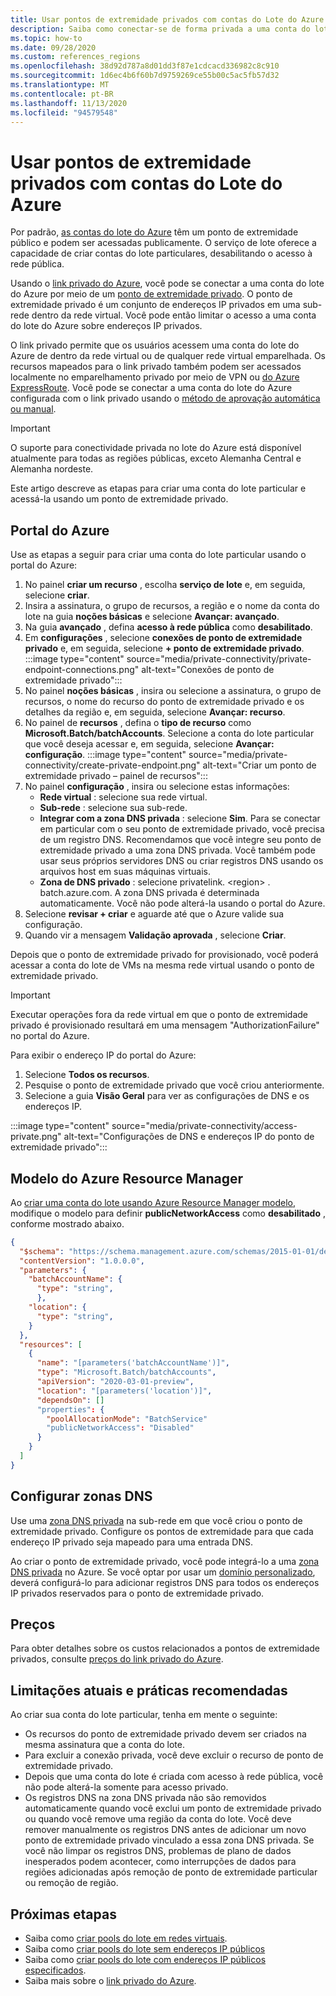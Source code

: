 ```yaml
---
title: Usar pontos de extremidade privados com contas do Lote do Azure
description: Saiba como conectar-se de forma privada a uma conta do lote do Azure usando pontos de extremidade privados.
ms.topic: how-to
ms.date: 09/28/2020
ms.custom: references_regions
ms.openlocfilehash: 38d92d787a8d01dd3f87e1cdcacd336982c8c910
ms.sourcegitcommit: 1d6ec4b6f60b7d9759269ce55b00c5ac5fb57d32
ms.translationtype: MT
ms.contentlocale: pt-BR
ms.lasthandoff: 11/13/2020
ms.locfileid: "94579548"
---
```

# <a name="use-private-endpoints-with-azure-batch-accounts"></a>Usar pontos de extremidade privados com contas do Lote do Azure

Por padrão, [as contas do lote do Azure](accounts.md) têm um ponto de extremidade público e podem ser acessadas publicamente. O serviço de lote oferece a capacidade de criar contas do lote particulares, desabilitando o acesso à rede pública.

Usando o [link privado do Azure](../private-link/private-link-overview.md), você pode se conectar a uma conta do lote do Azure por meio de um [ponto de extremidade privado](../private-link/private-endpoint-overview.md). O ponto de extremidade privado é um conjunto de endereços IP privados em uma sub-rede dentro da rede virtual. Você pode então limitar o acesso a uma conta do lote do Azure sobre endereços IP privados.

O link privado permite que os usuários acessem uma conta do lote do Azure de dentro da rede virtual ou de qualquer rede virtual emparelhada. Os recursos mapeados para o link privado também podem ser acessados localmente no emparelhamento privado por meio de VPN ou [do Azure ExpressRoute](../expressroute/expressroute-introduction.md). Você pode se conectar a uma conta do lote do Azure configurada com o link privado usando o [método de aprovação automática ou manual](../private-link/private-endpoint-overview.md#access-to-a-private-link-resource-using-approval-workflow).

> [!IMPORTANT]
> O suporte para conectividade privada no lote do Azure está disponível atualmente para todas as regiões públicas, exceto Alemanha Central e Alemanha nordeste.

Este artigo descreve as etapas para criar uma conta do lote particular e acessá-la usando um ponto de extremidade privado.

## <a name="azure-portal"></a>Portal do Azure

Use as etapas a seguir para criar uma conta do lote particular usando o portal do Azure:

1. No painel **criar um recurso** , escolha **serviço de lote** e, em seguida, selecione **criar**.
2. Insira a assinatura, o grupo de recursos, a região e o nome da conta do lote na guia **noções básicas** e selecione **Avançar: avançado**.
3. Na guia **avançado** , defina **acesso à rede pública** como **desabilitado**.
4. Em **configurações** , selecione **conexões de ponto de extremidade privado** e, em seguida, selecione **+ ponto de extremidade privado**.
   :::image type="content" source="media/private-connectivity/private-endpoint-connections.png" alt-text="Conexões de ponto de extremidade privado":::
5. No painel **noções básicas** , insira ou selecione a assinatura, o grupo de recursos, o nome do recurso do ponto de extremidade privado e os detalhes da região e, em seguida, selecione **Avançar: recurso**.
6. No painel de **recursos** , defina o **tipo de recurso** como **Microsoft.Batch/batchAccounts**. Selecione a conta do lote particular que você deseja acessar e, em seguida, selecione **Avançar: configuração**.
   :::image type="content" source="media/private-connectivity/create-private-endpoint.png" alt-text="Criar um ponto de extremidade privado – painel de recursos":::
7. No painel **configuração** , insira ou selecione estas informações:
   - **Rede virtual** : selecione sua rede virtual.
   - **Sub-rede** : selecione sua sub-rede.
   - **Integrar com a zona DNS privada** : selecione **Sim**. Para se conectar em particular com o seu ponto de extremidade privado, você precisa de um registro DNS. Recomendamos que você integre seu ponto de extremidade privado a uma zona DNS privada. Você também pode usar seus próprios servidores DNS ou criar registros DNS usando os arquivos host em suas máquinas virtuais.
   - **Zona de DNS privado** : selecione privatelink. \<region\> . batch.azure.com. A zona DNS privada é determinada automaticamente. Você não pode alterá-la usando o portal do Azure.
8. Selecione **revisar + criar** e aguarde até que o Azure valide sua configuração.
9. Quando vir a mensagem **Validação aprovada** , selecione **Criar**.

Depois que o ponto de extremidade privado for provisionado, você poderá acessar a conta do lote de VMs na mesma rede virtual usando o ponto de extremidade privado.

> [!IMPORTANT]
> Executar operações fora da rede virtual em que o ponto de extremidade privado é provisionado resultará em uma mensagem "AuthorizationFailure" no portal do Azure.

Para exibir o endereço IP do portal do Azure:

1. Selecione **Todos os recursos**.
2. Pesquise o ponto de extremidade privado que você criou anteriormente.
3. Selecione a guia **Visão Geral** para ver as configurações de DNS e os endereços IP.

:::image type="content" source="media/private-connectivity/access-private.png" alt-text="Configurações de DNS e endereços IP do ponto de extremidade privado":::

## <a name="azure-resource-manager-template"></a>Modelo do Azure Resource Manager

Ao [criar uma conta do lote usando Azure Resource Manager modelo](quick-create-template.md), modifique o modelo para definir **publicNetworkAccess** como **desabilitado** , conforme mostrado abaixo.

```json
{
  "$schema": "https://schema.management.azure.com/schemas/2015-01-01/deploymentTemplate.json#",
  "contentVersion": "1.0.0.0",
  "parameters": {
    "batchAccountName": {
      "type": "string",
      },
    "location": {
      "type": "string",
    }
  },
  "resources": [
    {
      "name": "[parameters('batchAccountName')]",
      "type": "Microsoft.Batch/batchAccounts",
      "apiVersion": "2020-03-01-preview",
      "location": "[parameters('location')]",
      "dependsOn": []
      "properties": {
        "poolAllocationMode": "BatchService"
        "publicNetworkAccess": "Disabled"
      }
    }
  ]
}
```

## <a name="configure-dns-zones"></a>Configurar zonas DNS

Use uma [zona DNS privada](../dns/private-dns-privatednszone.md) na sub-rede em que você criou o ponto de extremidade privado. Configure os pontos de extremidade para que cada endereço IP privado seja mapeado para uma entrada DNS.

Ao criar o ponto de extremidade privado, você pode integrá-lo a uma [zona DNS privada](../dns/private-dns-privatednszone.md) no Azure. Se você optar por usar um [domínio personalizado](../dns/dns-custom-domain.md), deverá configurá-lo para adicionar registros DNS para todos os endereços IP privados reservados para o ponto de extremidade privado.

## <a name="pricing"></a>Preços

Para obter detalhes sobre os custos relacionados a pontos de extremidade privados, consulte [preços do link privado do Azure](https://azure.microsoft.com/pricing/details/private-link/).

## <a name="current-limitations-and-best-practices"></a>Limitações atuais e práticas recomendadas

Ao criar sua conta do lote particular, tenha em mente o seguinte:

- Os recursos do ponto de extremidade privado devem ser criados na mesma assinatura que a conta do lote.
- Para excluir a conexão privada, você deve excluir o recurso de ponto de extremidade privado.
- Depois que uma conta do lote é criada com acesso à rede pública, você não pode alterá-la somente para acesso privado.
- Os registros DNS na zona DNS privada não são removidos automaticamente quando você exclui um ponto de extremidade privado ou quando você remove uma região da conta do lote. Você deve remover manualmente os registros DNS antes de adicionar um novo ponto de extremidade privado vinculado a essa zona DNS privada. Se você não limpar os registros DNS, problemas de plano de dados inesperados podem acontecer, como interrupções de dados para regiões adicionadas após remoção de ponto de extremidade particular ou remoção de região.

## <a name="next-steps"></a>Próximas etapas

- Saiba como [criar pools do lote em redes virtuais](batch-virtual-network.md).
- Saiba como [criar pools do lote sem endereços IP públicos](batch-pool-no-public-ip-address.md)
- Saiba como [criar pools do lote com endereços IP públicos especificados](create-pool-public-ip.md).
- Saiba mais sobre o [link privado do Azure](../private-link/private-link-overview.md).
